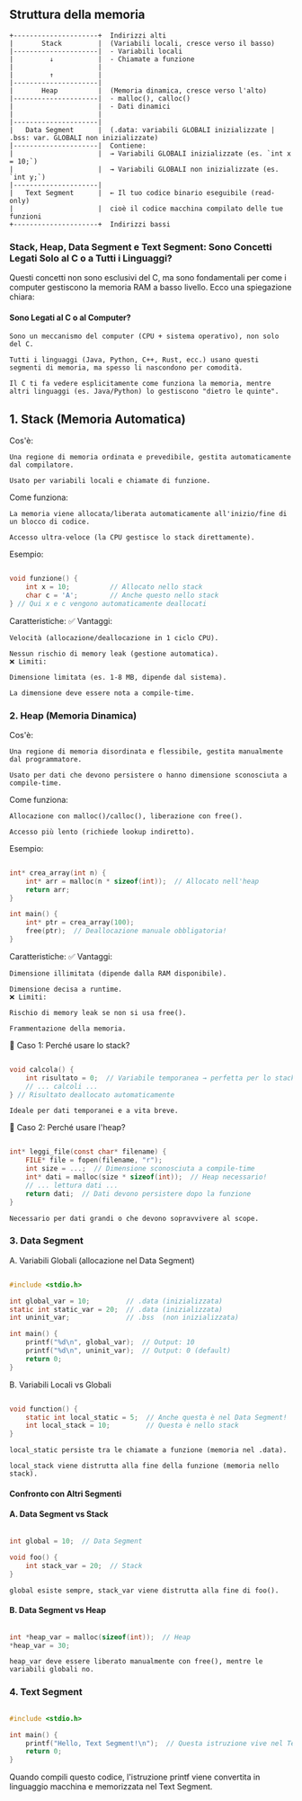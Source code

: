 ## Struttura della memoria
```
+---------------------+  Indirizzi alti
|       Stack         |  (Variabili locali, cresce verso il basso)
|---------------------|  - Variabili locali
|         ↓           |  - Chiamate a funzione
|                     |
|         ↑           |
|---------------------|
|       Heap          |  (Memoria dinamica, cresce verso l'alto)
|---------------------|  - malloc(), calloc()
|                     |  - Dati dinamici
|                     |
|---------------------|
|   Data Segment      |  (.data: variabili GLOBALI inizializzate | .bss: var. GLOBALI non inizializzate)
|---------------------|  Contiene:
|                     |  → Variabili GLOBALI inizializzate (es. `int x = 10;`)
|                     |  → Variabili GLOBALI non inizializzate (es. `int y;`)
|---------------------|
|   Text Segment      |  ← Il tuo codice binario eseguibile (read-only)
|                     |  cioè il codice macchina compilato delle tue funzioni
+---------------------+  Indirizzi bassi
```
### Stack, Heap, Data Segment e Text Segment: Sono Concetti Legati Solo al C o a Tutti i Linguaggi?

Questi concetti non sono esclusivi del C, ma sono fondamentali per come i computer gestiscono la memoria RAM a basso livello. Ecco una spiegazione chiara:
#### Sono Legati al C o al Computer?

    Sono un meccanismo del computer (CPU + sistema operativo), non solo del C.

    Tutti i linguaggi (Java, Python, C++, Rust, ecc.) usano questi segmenti di memoria, ma spesso li nascondono per comodità.

    Il C ti fa vedere esplicitamente come funziona la memoria, mentre altri linguaggi (es. Java/Python) lo gestiscono "dietro le quinte".

## 1. Stack (Memoria Automatica)

Cos'è:

    Una regione di memoria ordinata e prevedibile, gestita automaticamente dal compilatore.

    Usato per variabili locali e chiamate di funzione.

Come funziona:

    La memoria viene allocata/liberata automaticamente all'inizio/fine di un blocco di codice.

    Accesso ultra-veloce (la CPU gestisce lo stack direttamente).

Esempio:
```c

void funzione() {
    int x = 10;          // Allocato nello stack
    char c = 'A';        // Anche questo nello stack
} // Qui x e c vengono automaticamente deallocati
```
Caratteristiche:
✅ Vantaggi:

    Velocità (allocazione/deallocazione in 1 ciclo CPU).

    Nessun rischio di memory leak (gestione automatica).
    ❌ Limiti:

    Dimensione limitata (es. 1-8 MB, dipende dal sistema).

    La dimensione deve essere nota a compile-time.

### 2. Heap (Memoria Dinamica)

Cos'è:

    Una regione di memoria disordinata e flessibile, gestita manualmente dal programmatore.

    Usato per dati che devono persistere o hanno dimensione sconosciuta a compile-time.

Come funziona:

    Allocazione con malloc()/calloc(), liberazione con free().

    Accesso più lento (richiede lookup indiretto).

Esempio:
```c

int* crea_array(int n) {
    int* arr = malloc(n * sizeof(int));  // Allocato nell'heap
    return arr;
}

int main() {
    int* ptr = crea_array(100);
    free(ptr);  // Deallocazione manuale obbligatoria!
}
```
Caratteristiche:
✅ Vantaggi:

    Dimensione illimitata (dipende dalla RAM disponibile).

    Dimensione decisa a runtime.
    ❌ Limiti:

    Rischio di memory leak se non si usa free().

    Frammentazione della memoria.


📌 Caso 1: Perché usare lo stack?
```c

void calcola() {
    int risultato = 0;  // Variabile temporanea → perfetta per lo stack
    // ... calcoli ...
} // Risultato deallocato automaticamente
```
    Ideale per dati temporanei e a vita breve.

📌 Caso 2: Perché usare l'heap?
```c

int* leggi_file(const char* filename) {
    FILE* file = fopen(filename, "r");
    int size = ...;  // Dimensione sconosciuta a compile-time
    int* dati = malloc(size * sizeof(int));  // Heap necessario!
    // ... lettura dati ...
    return dati;  // Dati devono persistere dopo la funzione
}
```
    Necessario per dati grandi o che devono sopravvivere al scope.

### 3. Data Segment
A. Variabili Globali (allocazione nel Data Segment)
```c

#include <stdio.h>

int global_var = 10;         // .data (inizializzata)
static int static_var = 20;  // .data (inizializzata)
int uninit_var;              // .bss  (non inizializzata)

int main() {
    printf("%d\n", global_var);  // Output: 10
    printf("%d\n", uninit_var);  // Output: 0 (default)
    return 0;
}
```
B. Variabili Locali vs Globali
```c

void function() {
    static int local_static = 5;  // Anche questa è nel Data Segment!
    int local_stack = 10;         // Questa è nello stack
}
```
    local_static persiste tra le chiamate a funzione (memoria nel .data).

    local_stack viene distrutta alla fine della funzione (memoria nello stack).

#### Confronto con Altri Segmenti
#### A. Data Segment vs Stack
```c

int global = 10;  // Data Segment

void foo() {
    int stack_var = 20;  // Stack
}
```
    global esiste sempre, stack_var viene distrutta alla fine di foo().

#### B. Data Segment vs Heap
```c

int *heap_var = malloc(sizeof(int));  // Heap
*heap_var = 30;
```
    heap_var deve essere liberato manualmente con free(), mentre le variabili globali no.

### 4. Text Segment
```c

#include <stdio.h>

int main() {
    printf("Hello, Text Segment!\n");  // Questa istruzione vive nel Text Segment!
    return 0;
}
```
Quando compili questo codice, l'istruzione printf viene convertita in linguaggio macchina e memorizzata nel Text Segment.